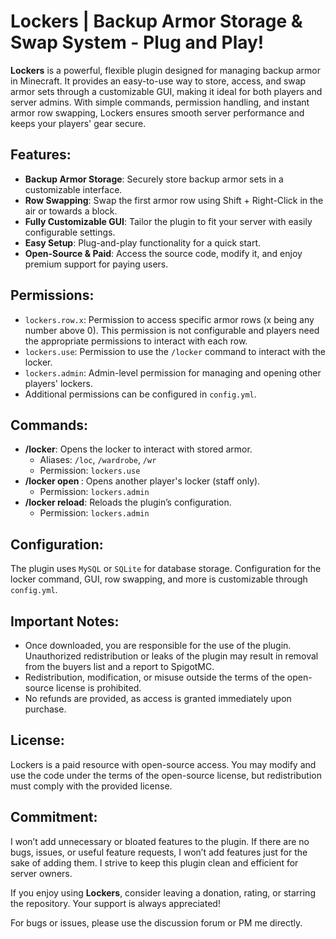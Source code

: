 # Lockers | Backup Armor Storage & Swap System - Plug and Play!

**Lockers** is a powerful, flexible plugin designed for managing backup armor in Minecraft. It provides an easy-to-use way to store, access, and swap armor sets through a customizable GUI, making it ideal for both players and server admins. With simple commands, permission handling, and instant armor row swapping, Lockers ensures smooth server performance and keeps your players' gear secure.

## Features:

- **Backup Armor Storage**: Securely store backup armor sets in a customizable interface.
- **Row Swapping**: Swap the first armor row using Shift + Right-Click in the air or towards a block.
- **Fully Customizable GUI**: Tailor the plugin to fit your server with easily configurable settings.
- **Easy Setup**: Plug-and-play functionality for a quick start.
- **Open-Source & Paid**: Access the source code, modify it, and enjoy premium support for paying users.

## Permissions:

- `lockers.row.x`: Permission to access specific armor rows (x being any number above 0). This permission is not configurable and players need the appropriate permissions to interact with each row.
- `lockers.use`: Permission to use the `/locker` command to interact with the locker.
- `lockers.admin`: Admin-level permission for managing and opening other players' lockers.
- Additional permissions can be configured in `config.yml`.

## Commands:

- **/locker**: Opens the locker to interact with stored armor.
  - Aliases: `/loc`, `/wardrobe`, `/wr`
  - Permission: `lockers.use`
- **/locker open <player>**: Opens another player's locker (staff only).
  - Permission: `lockers.admin`
- **/locker reload**: Reloads the plugin’s configuration.
  - Permission: `lockers.admin`

## Configuration:

The plugin uses `MySQL` or `SQLite` for database storage. Configuration for the locker command, GUI, row swapping, and more is customizable through `config.yml`.

## Important Notes:

- Once downloaded, you are responsible for the use of the plugin. Unauthorized redistribution or leaks of the plugin may result in removal from the buyers list and a report to SpigotMC.
- Redistribution, modification, or misuse outside the terms of the open-source license is prohibited.
- No refunds are provided, as access is granted immediately upon purchase.

## License:

Lockers is a paid resource with open-source access. You may modify and use the code under the terms of the open-source license, but redistribution must comply with the provided license.

## Commitment:

I won’t add unnecessary or bloated features to the plugin. If there are no bugs, issues, or useful feature requests, I won’t add features just for the sake of adding them. I strive to keep this plugin clean and efficient for server owners.

If you enjoy using **Lockers**, consider leaving a donation, rating, or starring the repository. Your support is always appreciated!

For bugs or issues, please use the discussion forum or PM me directly.
